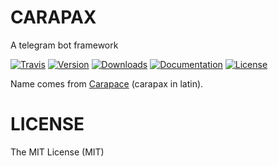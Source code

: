 # CARAPAX

A telegram bot framework

[![Travis](https://img.shields.io/travis/tg-rs/carapax.svg?style=flat-square)](https://travis-ci.org/tg-rs/carapax)
[![Version](https://img.shields.io/crates/v/carapax.svg?style=flat-square)](https://crates.io/crates/carapax)
[![Downloads](https://img.shields.io/crates/d/carapax.svg?style=flat-square)](https://crates.io/crates/carapax)
[![Documentation](https://img.shields.io/badge/docs-API-brightgreen.svg?style=flat-square)](https://docs.rs/carapax/)
[![License](https://img.shields.io/crates/l/carapax.svg?style=flat-square)](./LICENSE)

Name comes from [Carapace](https://en.wikipedia.org/wiki/Carapace) (carapax in latin).

# LICENSE

The MIT License (MIT)
